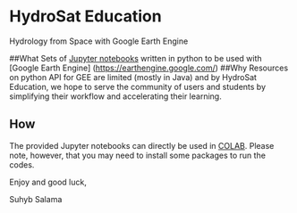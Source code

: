 # HydroSat Education
Hydrology from Space with Google Earth Engine

##What
Sets of [Jupyter notebooks](https://jupyter.org/) written in python to be used with [Google Earth Engine] (https://earthengine.google.com/) 
##Why
Resources on python API for GEE are limited (mostly in Java) and by HydroSat Education, we hope to serve the community of users and students by simplifying their workflow and accelerating their learning.

## How
The provided Jupyter notebooks can directly be used in [COLAB](https://colab.research.google.com/). Please note, however, that you may need to install some packages to run the codes.



Enjoy and good luck,

Suhyb Salama


